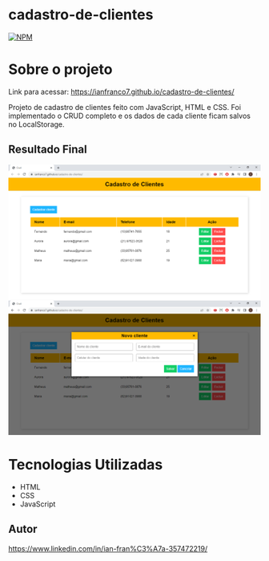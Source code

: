# cadastro-de-clientes
[![NPM](https://img.shields.io/npm/l/react)](https://github.com/IanFranco7/cadastro-de-clientes/blob/main/LICENSE)

# Sobre o projeto

Link para acessar: https://ianfranco7.github.io/cadastro-de-clientes/

 Projeto de cadastro de clientes feito com JavaScript, HTML e CSS. Foi implementado o CRUD completo e os dados de cada cliente ficam salvos no LocalStorage.

## Resultado Final

![](https://raw.githubusercontent.com/IanFranco7/cadastro-de-clientes/main/assets/cadastro.png) ![](https://raw.githubusercontent.com/IanFranco7/cadastro-de-clientes/main/assets/cadastro2.png)

# Tecnologias Utilizadas

- HTML
- CSS
- JavaScript

## Autor

https://www.linkedin.com/in/ian-fran%C3%A7a-357472219/
